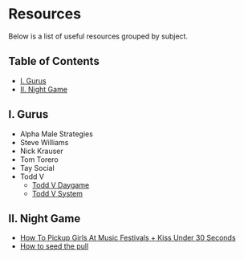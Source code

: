 # Resources
Below is a list of useful resources grouped by subject.

## Table of Contents
* [I. Gurus](#gurus)
* [II. Night Game](#night-game)

## I. Gurus

* Alpha Male Strategies
* Steve Williams
* Nick Krauser
* Tom Torero
* Tay Social
* Todd V
  * [Todd V Daygame](https://drive.google.com/drive/u/1/folders/1uM2eXyWoSSqu_PVa9xLur7XCzEa9SJFg)
  * [Todd V System](https://mega.nz/#F!aOB3hSYS!aH8nb9RivZClf2tiZl1j8A)

## II. Night Game

* [How To Pickup Girls At Music Festivals + Kiss Under 30 Seconds](https://www.youtube.com/watch?v=xan-qp3L0iE&feature=youtu.be)
* [How to seed the pull](https://www.youtube.com/watch?v=NA2iBqBB_XE)
